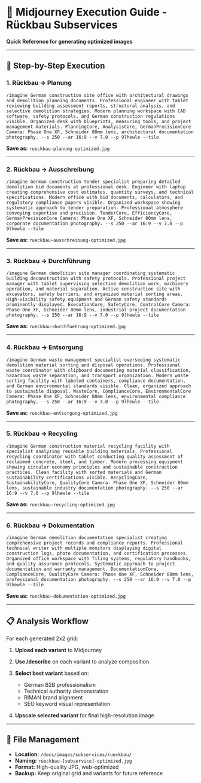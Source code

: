 # 🎨 Midjourney Execution Guide - Rückbau Subservices

**Quick Reference for generating optimized images**

---

## 🚀 Step-by-Step Execution

### 1. Rückbau → Planung
```
/imagine German construction site office with architectural drawings and demolition planning documents. Professional engineer with tablet reviewing building assessment reports, structural analysis, and selective demolition strategies. Modern planning workspace with CAD software, safety protocols, and German construction regulations visible. Organized desk with blueprints, measuring tools, and project management materials. PlanningCore, AnalysisCore, GermanPrecisionCore Camera: Phase One XF, Schneider 80mm lens, architectural documentation photography. --s 250 --ar 16:9 --v 7.0 --p 9lhewle --tile
```
**Save as:** `rueckbau-planung-optimized.jpg`

---

### 2. Rückbau → Ausschreibung
```
/imagine German construction tender specialist preparing detailed demolition bid documents at professional desk. Engineer with laptop creating comprehensive cost estimates, quantity surveys, and technical specifications. Modern office with bid documents, calculators, and regulatory compliance papers visible. Organized workspace showing systematic approach to tender preparation. Professional atmosphere conveying expertise and precision. TenderCore, EfficiencyCore, GermanPrecisionCore Camera: Phase One XF, Schneider 80mm lens, corporate documentation photography. --s 250 --ar 16:9 --v 7.0 --p 9lhewle --tile
```
**Save as:** `rueckbau-ausschreibung-optimized.jpg`

---

### 3. Rückbau → Durchführung
```
/imagine German demolition site manager coordinating systematic building deconstruction with safety protocols. Professional project manager with tablet supervising selective demolition work, machinery operation, and material separation. Active construction site with excavators, safety barriers, and organized material sorting areas. High-visibility safety equipment and German safety standards prominently displayed. ExecutionCore, SafetyCore, ControlCore Camera: Phase One XF, Schneider 80mm lens, industrial project documentation photography. --s 250 --ar 16:9 --v 7.0 --p 9lhewle --tile
```
**Save as:** `rueckbau-durchfuehrung-optimized.jpg`

---

### 4. Rückbau → Entsorgung
```
/imagine German waste management specialist overseeing systematic demolition material sorting and disposal operations. Professional waste coordinator with clipboard documenting material classification, hazardous waste separation, and transport organization. Modern waste sorting facility with labeled containers, compliance documentation, and German environmental standards visible. Clean, organized approach to sustainable disposal. WasteCore, ComplianceCore, EnvironmentalCore Camera: Phase One XF, Schneider 80mm lens, environmental compliance photography. --s 250 --ar 16:9 --v 7.0 --p 9lhewle --tile
```
**Save as:** `rueckbau-entsorgung-optimized.jpg`

---

### 5. Rückbau → Recycling
```
/imagine German construction material recycling facility with specialist analyzing reusable building materials. Professional recycling coordinator with tablet conducting quality assessment of reclaimed concrete, steel, and timber. Modern processing equipment showing circular economy principles and sustainable construction practices. Clean facility with sorted materials and German sustainability certifications visible. RecyclingCore, SustainabilityCore, QualityCore Camera: Phase One XF, Schneider 80mm lens, sustainable industry documentation photography. --s 250 --ar 16:9 --v 7.0 --p 9lhewle --tile
```
**Save as:** `rueckbau-recycling-optimized.jpg`

---

### 6. Rückbau → Dokumentation
```
/imagine German demolition documentation specialist creating comprehensive project records and compliance reports. Professional technical writer with multiple monitors displaying digital construction logs, photo documentation, and certification processes. Organized office workspace with filing systems, regulatory handbooks, and quality assurance protocols. Systematic approach to project documentation and warranty management. DocumentationCore, ComplianceCore, QualityCore Camera: Phase One XF, Schneider 80mm lens, professional documentation photography. --s 250 --ar 16:9 --v 7.0 --p 9lhewle --tile
```
**Save as:** `rueckbau-dokumentation-optimized.jpg`

---

## 📋 Analysis Workflow

For each generated 2x2 grid:

1. **Upload each variant** to Midjourney
2. **Use /describe** on each variant to analyze composition
3. **Select best variant** based on:
   - German B2B professionalism
   - Technical authority demonstration
   - RIMAN brand alignment
   - SEO keyword visual representation

4. **Upscale selected variant** for final high-resolution image

---

## 📁 File Management

- **Location:** `/docs/images/subservices/rueckbau/`
- **Naming:** `rueckbau-[subservice]-optimized.jpg`
- **Format:** High-quality JPG, web-optimized
- **Backup:** Keep original grid and variants for future reference